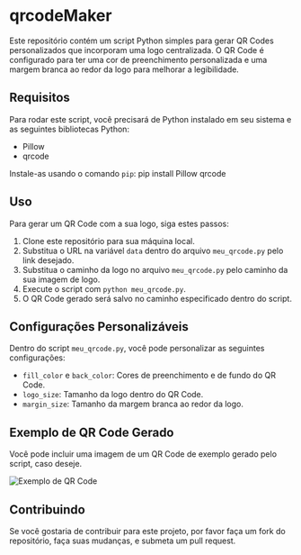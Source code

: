 # qrcodeMaker

Este repositório contém um script Python simples para gerar QR Codes personalizados que incorporam uma logo centralizada. O QR Code é configurado para ter uma cor de preenchimento personalizada e uma margem branca ao redor da logo para melhorar a legibilidade.

## Requisitos

Para rodar este script, você precisará de Python instalado em seu sistema e as seguintes bibliotecas Python:

- Pillow
- qrcode

Instale-as usando o comando `pip`:
pip install Pillow qrcode


## Uso

Para gerar um QR Code com a sua logo, siga estes passos:

1. Clone este repositório para sua máquina local.
2. Substitua o URL na variável `data` dentro do arquivo `meu_qrcode.py` pelo link desejado.
3. Substitua o caminho da logo no arquivo `meu_qrcode.py` pelo caminho da sua imagem de logo.
4. Execute o script com `python meu_qrcode.py`.
5. O QR Code gerado será salvo no caminho especificado dentro do script.

## Configurações Personalizáveis

Dentro do script `meu_qrcode.py`, você pode personalizar as seguintes configurações:

- `fill_color` e `back_color`: Cores de preenchimento e de fundo do QR Code.
- `logo_size`: Tamanho da logo dentro do QR Code.
- `margin_size`: Tamanho da margem branca ao redor da logo.

## Exemplo de QR Code Gerado

Você pode incluir uma imagem de um QR Code de exemplo gerado pelo script, caso deseje.

![Exemplo de QR Code](https://github.com/danielprazeres/qrcodeMaker/assets/51274652/116334f6-e0cb-444b-b711-c20112ad12f7)

## Contribuindo

Se você gostaria de contribuir para este projeto, por favor faça um fork do repositório, faça suas mudanças, e submeta um pull request.

